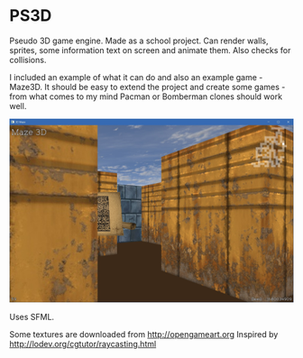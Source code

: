 # PS3D
Pseudo 3D game engine. Made as a school project. Can render walls, sprites, some information text on screen and animate them. Also checks for collisions.  
  
I included an example of what it can do and also an example game - Maze3D. It should be easy to extend the project and create some games - from what comes to my mind Pacman or Bomberman clones should work well.
  
![screenshot](https://raw.githubusercontent.com/ivankrato/PS3D/master/screenshot.jpg)
  
Uses SFML. 
  
  
Some textures are downloaded from http://opengameart.org
Inspired by http://lodev.org/cgtutor/raycasting.html
